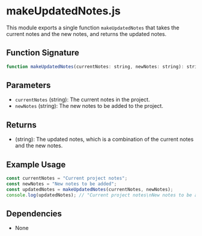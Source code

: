 # makeUpdatedNotes.js

This module exports a single function `makeUpdatedNotes` that takes the current notes and the new notes, and returns the updated notes.

## Function Signature

```javascript
function makeUpdatedNotes(currentNotes: string, newNotes: string): string
```

## Parameters

- `currentNotes` (string): The current notes in the project.
- `newNotes` (string): The new notes to be added to the project.

## Returns

- (string): The updated notes, which is a combination of the current notes and the new notes.

## Example Usage

```javascript
const currentNotes = "Current project notes";
const newNotes = "New notes to be added";
const updatedNotes = makeUpdatedNotes(currentNotes, newNotes);
console.log(updatedNotes); // "Current project notes\nNew notes to be added"
```

## Dependencies

- None